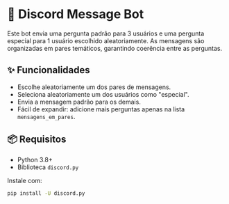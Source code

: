 # 🤖 Discord Message Bot

Este bot envia uma pergunta padrão para 3 usuários e uma pergunta especial para 1 usuário escolhido aleatoriamente. As mensagens são organizadas em pares temáticos, garantindo coerência entre as perguntas.

## ✨ Funcionalidades

- Escolhe aleatoriamente um dos pares de mensagens.
- Seleciona aleatoriamente um dos usuários como "especial".
- Envia a mensagem padrão para os demais.
- Fácil de expandir: adicione mais perguntas apenas na lista `mensagens_em_pares`.

## 📦 Requisitos

- Python 3.8+
- Biblioteca `discord.py`

Instale com:

```bash
pip install -U discord.py
